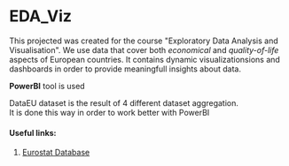 # EDA_Viz

This projected was created for the course "Exploratory Data Analysis and Visualisation". 
We use data that cover both *economical* and *quality-of-life* aspects of European countries.
It contains dynamic visualizationsions and dashboards in order to provide meaningfull insights about data.  

**PowerBI** tool is used 

DataEU dataset is the result of 4 different dataset aggregation.   
It is done this way in order to work better with PowerBI
 

#### Useful links:
1. [Eurostat Database](https://ec.europa.eu/eurostat/data/database)
